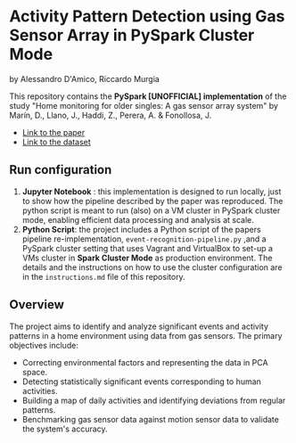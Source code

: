 # Activity Pattern Detection using Gas Sensor Array in PySpark Cluster Mode
by Alessandro D'Amico, Riccardo Murgia

This repository contains the **PySpark [UNOFFICIAL] implementation** of the study "Home monitoring for older singles: A gas sensor array system" by Marín, D., Llano, J., Haddi, Z., Perera, A. & Fonollosa, J.
- [Link to the paper](https://upcommons.upc.edu/bitstream/handle/2117/388879/1-s2.0-S0925400523007517-main.pdf;jsessionid=D5C9CCE9EA08B8E09C05EDFB9492A48E?sequence=5)
- [Link to the dataset](https://archive.ics.uci.edu/dataset/799/single+elder+home+monitoring+gas+and+position)

## Run configuration
1. **Jupyter Notebook** : this implementation is designed to run locally, just to show how the pipeline described by the paper was reproduced.
The python script is meant to run (also) on a VM cluster in PySpark cluster mode, enabling efficient data processing and analysis at scale.
2. **Python Script**: the project includes a Python script of the papers pipeline re-implementation, `event-recognition-pipeline.py` ,and a PySpark cluster setting that uses Vagrant and VirtualBox to set-up a VMs cluster in **Spark Cluster Mode** as production environment.
The details and the instructions on how to use the cluster configuration are in the `instructions.md` file of this repository.

## Overview
The project aims to identify and analyze significant events and activity patterns in a home environment using data from gas sensors. The primary objectives include:
- Correcting environmental factors and representing the data in PCA space.
- Detecting statistically significant events corresponding to human activities.
- Building a map of daily activities and identifying deviations from regular patterns.
- Benchmarking gas sensor data against motion sensor data to validate the system's accuracy.

